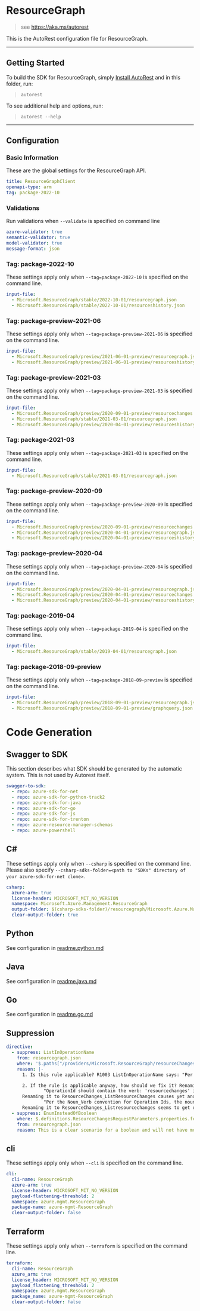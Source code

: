 # ResourceGraph

> see https://aka.ms/autorest

This is the AutoRest configuration file for ResourceGraph.

---

## Getting Started

To build the SDK for ResourceGraph, simply [Install AutoRest](https://aka.ms/autorest/install) and in this folder, run:

> `autorest`

To see additional help and options, run:

> `autorest --help`

---

## Configuration

### Basic Information

These are the global settings for the ResourceGraph API.

``` yaml
title: ResourceGraphClient
openapi-type: arm
tag: package-2022-10
```

### Validations

Run validations when `--validate` is specified on command line

``` yaml $(validate)
azure-validator: true
semantic-validator: true
model-validator: true
message-format: json
```


### Tag: package-2022-10

These settings apply only when `--tag=package-2022-10` is specified on the command line.

```yaml $(tag) == 'package-2022-10'
input-file:
  - Microsoft.ResourceGraph/stable/2022-10-01/resourcegraph.json
  - Microsoft.ResourceGraph/stable/2022-10-01/resourceshistory.json
```
### Tag: package-preview-2021-06

These settings apply only when `--tag=package-preview-2021-06` is specified on the command line.

``` yaml $(tag) == 'package-preview-2021-06'
input-file:
  - Microsoft.ResourceGraph/preview/2021-06-01-preview/resourcegraph.json
  - Microsoft.ResourceGraph/preview/2021-06-01-preview/resourceshistory.json
```

### Tag: package-preview-2021-03

These settings apply only when `--tag=package-preview-2021-03` is specified on the command line.

``` yaml $(tag) == 'package-preview-2021-03'
input-file:
  - Microsoft.ResourceGraph/preview/2020-09-01-preview/resourcechanges.json
  - Microsoft.ResourceGraph/stable/2021-03-01/resourcegraph.json
  - Microsoft.ResourceGraph/preview/2020-04-01-preview/resourceshistory.json
```

### Tag: package-2021-03

These settings apply only when `--tag=package-2021-03` is specified on the command line.

``` yaml $(tag) == 'package-2021-03'
input-file:
  - Microsoft.ResourceGraph/stable/2021-03-01/resourcegraph.json
```

### Tag: package-preview-2020-09

These settings apply only when `--tag=package-preview-2020-09` is specified on the command line.

``` yaml $(tag) == 'package-preview-2020-09'
input-file:
  - Microsoft.ResourceGraph/preview/2020-09-01-preview/resourcechanges.json
  - Microsoft.ResourceGraph/preview/2020-04-01-preview/resourcegraph.json
  - Microsoft.ResourceGraph/preview/2020-04-01-preview/resourceshistory.json
```

### Tag: package-preview-2020-04

These settings apply only when `--tag=package-preview-2020-04` is specified on the command line.

``` yaml $(tag) == 'package-preview-2020-04'
input-file:
  - Microsoft.ResourceGraph/preview/2020-04-01-preview/resourcegraph.json
  - Microsoft.ResourceGraph/preview/2020-04-01-preview/resourcechanges.json
  - Microsoft.ResourceGraph/preview/2020-04-01-preview/resourceshistory.json
```

### Tag: package-2019-04

These settings apply only when `--tag=package-2019-04` is specified on the command line.

``` yaml $(tag) == 'package-2019-04'
input-file:
  - Microsoft.ResourceGraph/stable/2019-04-01/resourcegraph.json
```

### Tag: package-2018-09-preview

These settings apply only when `--tag=package-2018-09-preview` is specified on the command line.

``` yaml $(tag) == 'package-2018-09-preview'
input-file:
  - Microsoft.ResourceGraph/preview/2018-09-01-preview/resourcegraph.json
  - Microsoft.ResourceGraph/preview/2018-09-01-preview/graphquery.json
```

# Code Generation

## Swagger to SDK

This section describes what SDK should be generated by the automatic system.
This is not used by Autorest itself.

``` yaml $(swagger-to-sdk)
swagger-to-sdk:
  - repo: azure-sdk-for-net
  - repo: azure-sdk-for-python-track2
  - repo: azure-sdk-for-java
  - repo: azure-sdk-for-go
  - repo: azure-sdk-for-js
  - repo: azure-sdk-for-trenton
  - repo: azure-resource-manager-schemas
  - repo: azure-powershell
```

## C#

These settings apply only when `--csharp` is specified on the command line.
Please also specify `--csharp-sdks-folder=<path to "SDKs" directory of your azure-sdk-for-net clone>`.

``` yaml $(csharp)
csharp:
  azure-arm: true
  license-header: MICROSOFT_MIT_NO_VERSION
  namespace: Microsoft.Azure.Management.ResourceGraph
  output-folder: $(csharp-sdks-folder)/resourcegraph/Microsoft.Azure.Management.ResourceGraph/src/Generated
  clear-output-folder: true
```

## Python

See configuration in [readme.python.md](./readme.python.md)

## Java

See configuration in [readme.java.md](./readme.java.md)

## Go

See configuration in [readme.go.md](./readme.go.md)

## Suppression

``` yaml
directive:
  - suppress: ListInOperationName
    from: resourcegraph.json
    where: '$.paths["/providers/Microsoft.ResourceGraph/resourceChanges"].post.operationId'
    reason: |-
      1. Is this rule applicable? R1003 ListInOperationName says: "Per ARM SDK guidelines, each 'GET' operation on a resource should have "list" in the name...". However, this is POST, not GET.

      2. If the rule is applicable anyway, how should we fix it? Renaming it to ResourceChanges_List causes another warning:
              "OperationId should contain the verb: 'resourcechanges' in:'ResourceChanges_List'. Consider updating the operationId"
      Renaming it to ResourceChanges_ListResourceChanges causes yet another warning:
              "Per the Noun_Verb convention for Operation Ids, the noun 'ResourceChanges' should not appear after the underscore."
      Renaming it to ResourceChanges_Listresourcechanges seems to get rid of warnings, but the result looks very strange.
  - suppress: EnumInsteadOfBoolean
    where: $.definitions.ResourceChangesRequestParameters.properties.fetchPropertyChanges
    from: resourcegraph.json
    reason: This is a clear scenario for a boolean and will not have more than 2 values in the future.
```

## cli

These settings apply only when `--cli` is specified on the command line.

``` yaml $(cli)
cli:
  cli-name: ResourceGraph
  azure-arm: true
  license-header: MICROSOFT_MIT_NO_VERSION
  payload-flattening-threshold: 2
  namespace: azure.mgmt.ResourceGraph
  package-name: azure-mgmt-ResourceGraph
  clear-output-folder: false
```

## Terraform

These settings apply only when `--terraform` is specified on the command line.

``` yaml $(terraform)
terraform:
  cli-name: ResourceGraph
  azure_arm: true
  license_header: MICROSOFT_MIT_NO_VERSION
  payload_flattening_threshold: 2
  namespace: azure.mgmt.ResourceGraph
  package_name: azure-mgmt-ResourceGraph
  clear-output-folder: false
```
